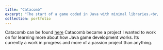 ```yaml
---
title: "Catacomb"
excerpt: "The start of a game coded in Java with minimal libraries.<br/><img src='/images/catacomb_sample_screenshot.png'>"
collection: portfolio
---
```


Catacomb can be found [here](https://github.com/VVyv3rn/catacomb)
Catacomb became a project I wanted to work on for learning more about how Java game development works. Its currently a work in progress and more of a passion project than anything.
